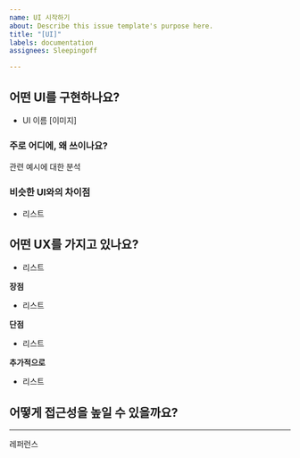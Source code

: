 ```yaml
---
name: UI 시작하기
about: Describe this issue template's purpose here.
title: "[UI]"
labels: documentation
assignees: Sleepingoff

---
```


## 어떤 UI를 구현하나요?
- UI 이름
[이미지]

### 주로 어디에, 왜 쓰이나요?
관련 예시에 대한 분석

### 비슷한 UI와의 차이점
- 리스트

## 어떤 UX를 가지고 있나요?
- 리스트

**장점**
- 리스트

**단점**
- 리스트

**추가적으로**
- 리스트

## 어떻게 접근성을 높일 수 있을까요?


---

레퍼런스
